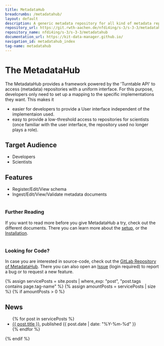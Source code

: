 ```yaml
---
title: MetadataHub
breadcrumbs: /metadatahub/
layout: default
description: A generic metadata repository for all kind of metadata repositories.
repository_url: https://git.rwth-aachen.de/nfdi4ing/s-3/s-3-3/metadatahub
repository_name: nfdi4ing/s-3/s-3-3/metadatahub
documentation_url: https://kit-data-manager.github.io/
navigation_id: metadatahub_index
tag-name: metadatahub
---
```


# The MetadataHub

The MetadataHub provides a framework powered by the 'Turntable API'
to access (metadata) repositories with a uniform interface. For this
purpose, developers only need to set up a mapping to the specific 
implementations  they want. This makes it
- easier for developers to provide a User interface independent of the implementaion used.
- easy to provide a low-threshold access to repositories for scientists 
  (once familiar with the user interface, the repository used no longer plays a role).


## Target Audience
- Developers
- Scientists

## Features
* Register/Edit/View schema
* Ingest/Edit/View/Validate metadata documents

<div class="flex flex-wrap -m-3 inset-5px">
        <div class="w-full sm:w-1/2 md:w-1/3 flex-col p-3">
            <h1 class="text-center"><i class="fa-solid fa-circle-question" aria-hidden="true"></i></h1>
            <h3 class="text-center">Further Reading</h3>
            <p>If you want to read more before you give MetadataHub a try, check out the different documents. There you can learn more about the
            <a href="/webpage/metadatahub/documentation/setup.html">setup</a>, or the <a href="/webpage/metadatahub/documentation/installation/index.html">Installation</a>.
            </p>
        </div>
        <div class="w-full sm:w-1/2 md:w-1/3 flex-col p-3">
            <h1 class="text-center"><i class="fa fa-code-fork" aria-hidden="true"></i></h1>
            <h3 class="text-center">Looking for Code?</h3>
            <p>In case you are interested in source-code, check out the <a href="https://git.rwth-aachen.de/nfdi4ing/s-3/s-3-3/metadatahub">GitLab Repository of MetadataHub</a>.
            There you can also open an <a href="https://git.rwth-aachen.de/nfdi4ing/s-3/s-3-3/metadatahub/-/issues">Issue</a> (login required) to report a bug or to 
            request a new feature.</p>
        </div>
</div>


{% assign servicePosts = site.posts | where_exp: "post", "post.tags contains page.tag-name" %}
{% assign amountPosts = servicePosts | size %}
{% if amountPosts > 0 %}
## News

<ul>
  {% for post in servicePosts %}
      <li><a href="/webpage/{{ post.url }}">{{ post.title }}</a>, published {{ post.date | date: "%Y-%m-%d" }}</li>
  {% endfor %}
</ul>
{% endif %}

